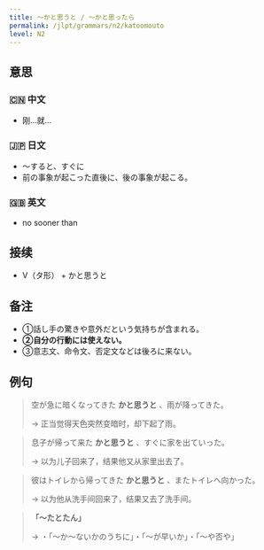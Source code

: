 ```yaml
---
title: 〜かと思うと / 〜かと思ったら
permalink: /jlpt/grammars/n2/katoomouto
level: N2
---
```


## 意思

### 🇨🇳 中文

- 刚…就…

### 🇯🇵 日文

- 〜すると、すぐに
- 前の事象が起こった直後に、後の事象が起こる。

### 🇬🇧 英文

- no sooner than

## 接续

- V（タ形） + かと思うと

## 备注

- ①話し手の驚きや意外だという気持ちが含まれる。
- **②自分の行動には使えない。**
- ③意志文、命令文、否定文などは後ろに来ない。

## 例句

> 空が急に暗くなってきた **かと思うと** 、雨が降ってきた。
>
> → 正当觉得天色突然变暗时，却下起了雨。

> 息子が帰って来た **かと思うと** 、すぐに家を出ていった。
>
> → 以为儿子回来了，结果他又从家里出去了。

> 彼はトイレから帰ってきた **かと思うと** 、またトイレへ向かった。
>
> → 以为他从洗手间回来了，结果又去了洗手间。

> **「〜たとたん」**
>
> → ・「〜か〜ないかのうちに」・「〜が早いか」・「〜や否や」

